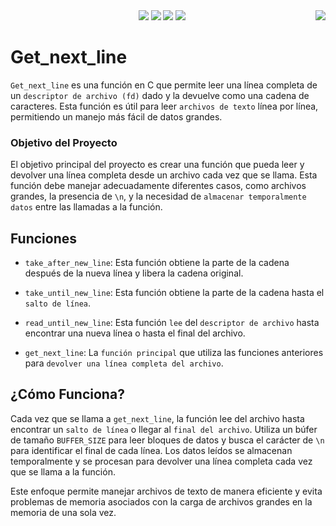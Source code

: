 <div align="center">
	<img src="https://img.shields.io/badge/norminette-passing-success"/>
	<img src="https://img.shields.io/badge/leaks-none-success" />
  	<img src="https://img.shields.io/badge/bonus-included-success"/>
  	<img src="https://img.shields.io/badge/-125%2F100-success?logo=42&logoColor=fff" />
	<a href="https://github.com/lvezdi/Get_next_line/blob/main/README.md" >
   	<img src="https://img.shields.io/badge/Change_Language-English-blue" align="right"></a>
</div>

# Get_next_line
`Get_next_line` es una función en C que permite leer una línea completa de un `descriptor de archivo (fd)` dado y la devuelve como una cadena de caracteres. Esta función es útil para leer `archivos de texto` línea por línea, permitiendo un manejo más fácil de datos grandes.

### Objetivo del Proyecto
El objetivo principal del proyecto es crear una función que pueda leer y devolver una línea completa desde un archivo cada vez que se llama. Esta función debe manejar adecuadamente diferentes casos, como archivos grandes, la presencia de `\n`, y la necesidad de `almacenar temporalmente datos` entre las llamadas a la función.

## Funciones

- `take_after_new_line`: Esta función obtiene la parte de la cadena después de la nueva línea y libera la cadena original.

- `take_until_new_line`: Esta función obtiene la parte de la cadena hasta el `salto de línea`.

- `read_until_new_line`: Esta función `lee` del `descriptor de archivo` hasta encontrar una nueva línea o hasta el final del archivo.

- `get_next_line`: La `función principal` que utiliza las funciones anteriores para `devolver una línea completa del archivo`.

## ¿Cómo Funciona?
Cada vez que se llama a `get_next_line`, la función lee del archivo hasta encontrar un `salto de línea` o llegar al `final del archivo`. Utiliza un búfer de tamaño `BUFFER_SIZE` para leer bloques de datos y busca el carácter de `\n` para identificar el final de cada línea. Los datos leídos se almacenan temporalmente y se procesan para devolver una línea completa cada vez que se llama a la función.

Este enfoque permite manejar archivos de texto de manera eficiente y evita problemas de memoria asociados con la carga de archivos grandes en la memoria de una sola vez.
